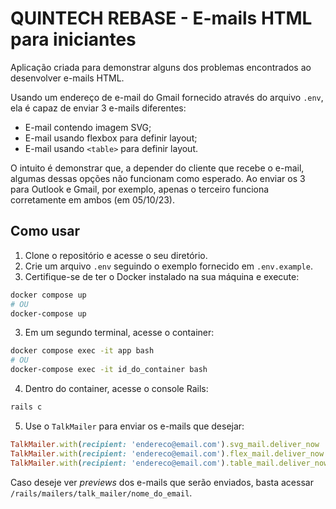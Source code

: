 # QUINTECH REBASE - E-mails HTML para iniciantes

Aplicação criada para demonstrar alguns dos problemas encontrados ao desenvolver e-mails HTML.

Usando um endereço de e-mail do Gmail fornecido através do arquivo `.env`, ela é capaz de enviar 3 e-mails diferentes:

- E-mail contendo imagem SVG;
- E-mail usando flexbox para definir layout;
- E-mail usando `<table>` para definir layout.

O intuito é demonstrar que, a depender do cliente que recebe o e-mail, algumas dessas opções
não funcionam como esperado. Ao enviar os 3 para Outlook e Gmail, por exemplo, apenas o terceiro funciona corretamente
em ambos (em 05/10/23).

## Como usar

1. Clone o repositório e acesse o seu diretório.
2. Crie um arquivo `.env` seguindo o exemplo fornecido em `.env.example`.
3. Certifique-se de ter o Docker instalado na sua máquina e execute:

```bash
docker compose up
# OU
docker-compose up
```

3. Em um segundo terminal, acesse o container:

```bash
docker compose exec -it app bash
# OU
docker-compose exec -it id_do_container bash
```

4. Dentro do container, acesse o console Rails:

```bash
rails c
```

5. Use o `TalkMailer` para enviar os e-mails que desejar:

```ruby
TalkMailer.with(recipient: 'endereco@email.com').svg_mail.deliver_now
TalkMailer.with(recipient: 'endereco@email.com').flex_mail.deliver_now
TalkMailer.with(recipient: 'endereco@email.com').table_mail.deliver_now
```

Caso deseje ver _previews_ dos e-mails que serão enviados, basta acessar `/rails/mailers/talk_mailer/nome_do_email`.
